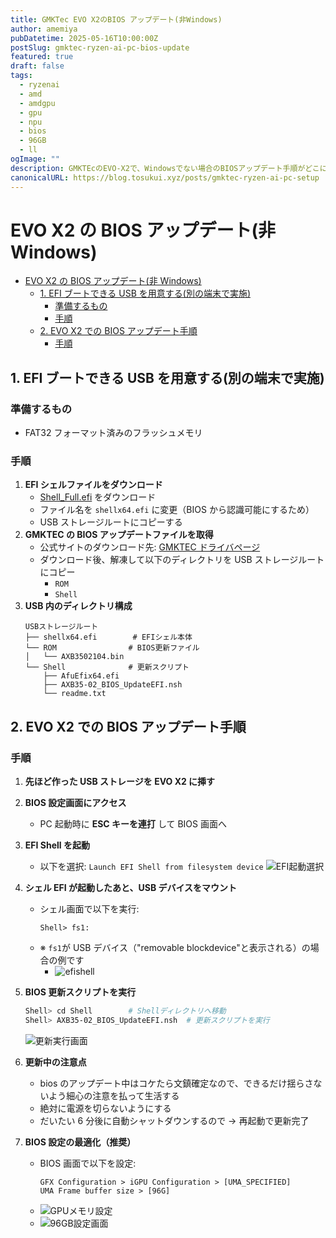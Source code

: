 ```yaml
---
title: GMKTec EVO X2のBIOS アップデート(非Windows)
author: amemiya
pubDatetime: 2025-05-16T10:00:00Z
postSlug: gmktec-ryzen-ai-pc-bios-update
featured: true
draft: false
tags:
  - ryzenai
  - amd
  - amdgpu
  - gpu
  - npu
  - bios
  - 96GB
  - ll
ogImage: ""
description: GMKTEcのEVO-X2で、Windowsでない場合のBIOSアップデート手順がどこにも掲載されていないので備忘録
canonicalURL: https://blog.tosukui.xyz/posts/gmktec-ryzen-ai-pc-setup
---
```


# EVO X2 の BIOS アップデート(非 Windows)

- [EVO X2 の BIOS アップデート(非 Windows)](#evo-x2-の-bios-アップデート非-windows)
  - [1. EFI ブートできる USB を用意する(別の端末で実施)](#1-efi-ブートできる-usb-を用意する別の端末で実施)
    - [準備するもの](#準備するもの)
    - [手順](#手順)
  - [2. EVO X2 での BIOS アップデート手順](#2-evo-x2-での-bios-アップデート手順)
    - [手順](#手順-1)

## 1. EFI ブートできる USB を用意する(別の端末で実施)

### 準備するもの

- FAT32 フォーマット済みのフラッシュメモリ

### 手順

1. **EFI シェルファイルをダウンロード**
   - [Shell_Full.efi](https://github.com/tianocore/edk2-archive/blob/master/EdkShellBinPkg/FullShell/X64/Shell_Full.efi) をダウンロード
   - ファイル名を `shellx64.efi` に変更（BIOS から認識可能にするため）
   - USB ストレージルートにコピーする
2. **GMKTEC の BIOS アップデートファイルを取得**
   - 公式サイトのダウンロード先: [GMKTEC ドライバページ](https://www.gmktec.com/pages/drivers-and-software)
   - ダウンロード後、解凍して以下のディレクトリを USB ストレージルートにコピー
     - `ROM`
     - `Shell`
3. **USB 内のディレクトリ構成**
   ```
   USBストレージルート
   ├── shellx64.efi        # EFIシェル本体
   └── ROM                # BIOS更新ファイル
   │   └── AXB3502104.bin
   └── Shell              # 更新スクリプト
       ├── AfuEfix64.efi
       ├── AXB35-02_BIOS_UpdateEFI.nsh
       └── readme.txt
   ```

## 2. EVO X2 での BIOS アップデート手順

### 手順

1. **先ほど作った USB ストレージを EVO X2 に挿す**
2. **BIOS 設定画面にアクセス**

   - PC 起動時に **ESC キーを連打** して BIOS 画面へ

3. **EFI Shell を起動**

   - 以下を選択:
     `Launch EFI Shell from filesystem device`
     ![EFI起動選択](/assets/launch_efi.png)

4. **シェル EFI が起動したあと、USB デバイスをマウント**

   - シェル画面で以下を実行:
     ```
     Shell> fs1:
     ```
   - ※ `fs1`が USB デバイス（"removable blockdevice"と表示される）の場合の例です
     - ![efishell](/assets/efishell.png)

5. **BIOS 更新スクリプトを実行**

   ```bash
   Shell> cd Shell        # Shellディレクトリへ移動
   Shell> AXB35-02_BIOS_UpdateEFI.nsh  # 更新スクリプトを実行
   ```

   ![更新実行画面](/assets/nsh.png)

6. **更新中の注意点**

   - bios のアップデート中はコケたら文鎮確定なので、できるだけ揺らさないよう細心の注意を払って生活する
   - 絶対に電源を切らないようにする
   - だいたい 6 分後に自動シャットダウンするので → 再起動で更新完了

7. **BIOS 設定の最適化（推奨）**
   - BIOS 画面で以下を設定:
     ```
     GFX Configuration > iGPU Configuration > [UMA_SPECIFIED]
     UMA Frame buffer size > [96G]
     ```
   - ![GPUメモリ設定](/assets/gfx.png)
   - ![96GB設定画面](/assets/96g.png)
